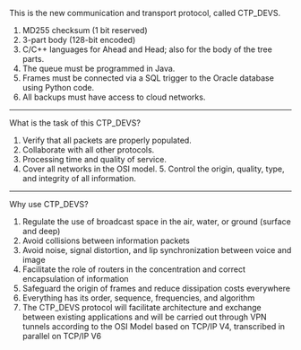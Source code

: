 This is the new communication and transport protocol, called CTP_DEVS.
1. MD255 checksum (1 bit reserved)
2. 3-part body (128-bit encoded)
3. C/C++ languages ​​for Ahead and Head; also for the body of the tree parts.
4. The queue must be programmed in Java.
5. Frames must be connected via a SQL trigger to the Oracle database using Python code.
6. All backups must have access to cloud networks.
***
What is the task of this CTP_DEVS?
1. Verify that all packets are properly populated.
2. Collaborate with all other protocols.
3. Processing time and quality of service.
4. Cover all networks in the OSI model. 5. Control the origin, quality, type, and integrity of all information.
***
Why use CTP_DEVS? 
1. Regulate the use of broadcast space in the air, water, or ground (surface and deep)
2. Avoid collisions between information packets
3. Avoid noise, signal distortion, and lip synchronization between voice and image
4. Facilitate the role of routers in the concentration and correct encapsulation of information
5. Safeguard the origin of frames and reduce dissipation costs everywhere
6. Everything has its order, sequence, frequencies, and algorithm
7. The CTP_DEVS protocol will facilitate architecture and exchange between existing applications and will be carried out through VPN tunnels according to the OSI Model based on TCP/IP V4, transcribed in parallel on TCP/IP V6
